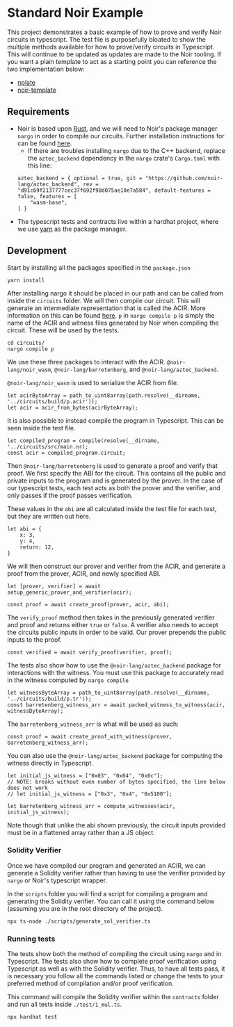 # Standard Noir Example

This project demonstrates a basic example of how to prove and verify Noir circuits in typescript. The test file is purposefully bloated to show the multiple methods available for how to prove/verify circuits in Typescript. This will continue to be updated as updates are made to the Noir tooling. If you want a plain template to act as a starting point you can reference the two implementation below:

 - [nplate](https://github.com/whitenois3/nplate)
 - [noir-template](https://github.com/TomAFrench/noir-template)

## Requirements

- Noir is based upon [Rust](https://www.rust-lang.org/tools/install), and we will need to Noir's package manager `nargo` in order to compile our circuits. Further installation instructions for can be found [here](https://noir-lang.github.io/book/getting_started/install.html).
    - If there are troubles installing `nargo` due to the C++ backend, replace the `aztec_backend` dependency in the `nargo` crate's `Cargo.toml` with this line:
    ```
    aztec_backend = { optional = true, git = "https://github.com/noir-lang/aztec_backend", rev = "d91c69f2137777cec37f692f98d075ae10e7a584", default-features = false, features = [
        "wasm-base",
    ] }
    ```
- The typescript tests and contracts live within a hardhat project, where we use [yarn](https://classic.yarnpkg.com/lang/en/docs/install/#mac-stable) as the package manager.  

## Development

Start by installing all the packages specified in the `package.json`

```shell
yarn install
```

After installing nargo it should be placed in our path and can be called from inside the `circuits` folder. We will then compile our circuit. This will generate an intermediate representation that is called the ACIR. More information on this can be found [here](https://noir-lang.github.io/book/acir.html). `p` in `nargo compile p` is simply the name of the ACIR and witness files generated by Noir when compiling the circuit. These will be used by the tests.

```shell
cd circuits/
nargo compile p
```

We use these three packages to interact with the ACIR. `@noir-lang/noir_wasm`, `@noir-lang/barretenberg`, and `@noir-lang/aztec_backend`.

`@noir-lang/noir_wasm` is used to serialize the ACIR from file. 
```
let acirByteArray = path_to_uint8array(path.resolve(__dirname, '../circuits/build/p.acir'));
let acir = acir_from_bytes(acirByteArray);
```

It is also possible to instead compile the program in Typescript. This can be seen inside the test file.

```
let compiled_program = compile(resolve(__dirname, '../circuits/src/main.nr);
const acir = compiled_program.circuit;
```

Then `@noir-lang/barretenberg` is used to generate a proof and verify that proof. We first specify the ABI for the circuit. This contains all the public and private inputs to the program and is generated by the prover. In the case of our typescript tests, each test acts as both the prover and the verifier, and only passes if the proof passes verification.

These values in the `abi` are all calculated inside the test file for each test, but they are written out here.
```
let abi = {
    x: 3,
    y: 4,
    return: 12,
}
```

We will then construct our prover and verifier from the ACIR, and generate a proof from the prover, ACIR, and newly specified ABI. 

```
let [prover, verifier] = await setup_generic_prover_and_verifier(acir);

const proof = await create_proof(prover, acir, abi);
```

The `verify_proof` method then takes in the previously generated verifier and proof and returns either `true` or `false`. A verifier also needs to accept the circuits public inputs in order to be valid. Our prover prepends the public inputs to the proof. 

```
const verified = await verify_proof(verifier, proof);
```

The tests also show how to use the `@noir-lang/aztec_backend` package for interactions with the witness. You must use this package to accurately read in the witness computed by `nargo compile`

```
let witnessByteArray = path_to_uint8array(path.resolve(__dirname, '../circuits/build/p.tr'));
const barretenberg_witness_arr = await packed_witness_to_witness(acir, witnessByteArray);
```

The `barretenberg_witness_arr` is what will be used as such:

```
const proof = await create_proof_with_witness(prover, barretenberg_witness_arr);
```

You can also use the `@noir-lang/aztec_backend` package for computing the witness directly in Typescript.

```
let initial_js_witness = ["0x03", "0x04", "0x0c"];
// NOTE: breaks without even number of bytes specified, the line below does not work
// let initial_js_witness = ["0x3", "0x4", "0x5100"];

let barretenberg_witness_arr = compute_witnesses(acir, initial_js_witness);
```

Note though that unlike the abi shown previously, the circuit inputs provided must be in a flattened array rather than a JS object.

### Solidity Verifier

Once we have compiled our program and generated an ACIR, we can generate a Solidity verifier rather than having to use the verifier provided by `nargo` or Noir's typescript wrapper. 

In the `scripts` folder you will find a script for compiling a program and generating the Solidity verifier. You can call it using the command below (assuming you are in the root directory of the project).
```
npx ts-node ./scripts/generate_sol_verifier.ts
```

### Running tests

The tests show both the method of compiling the circuit using `nargo` and in Typescript. The tests also show how to complete proof verification using Typescript as well as with the Solidity verifier. Thus, to have all tests pass, it is necessary you follow all the commands listed or change the tests to your preferred method of compilation and/or proof verification.

This command will compile the Solidity verifier within the `contracts` folder and run all tests inside `./test/1_mul.ts`.
```
npx hardhat test
```
